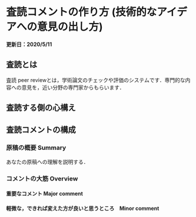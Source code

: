 # 査読コメントの作り方 (技術的なアイデアへの意見の出し方)

**更新日：2020/5/11**

## 査読とは

査読 peer reviewとは，学術論文のチェックや評価のシステムです．専門的な内容への意見を，近い分野の専門家からもらいます．



## 査読する側の心構え



## 査読コメントの構成

### 原稿の概要 Summary

あなたの原稿への理解を説明する．

### コメントの大筋 Overview

#### 重要なコメント Major comment

#### 軽微な，できれば変えた方が良いと思うところ　Minor comment

